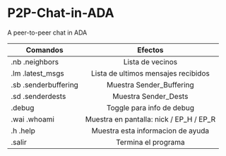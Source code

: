 # P2P-Chat-in-ADA
A peer-to-peer chat in ADA

| Comandos      | Efectos       |
| ------------- |:-------------:|
| .nb .neighbors      | Lista de vecinos |
| .lm .latest_msgs      | Lista de ultimos mensajes recibidos      |
| .sb .senderbuffering | Muestra Sender_Buffering      |
| .sd .senderdests | Muestra Sender_Dests      |
| .debug | Toggle para info de debug      |
| .wai .whoami | Muestra en pantalla: nick / EP_H / EP_R      |
| .h .help | Muestra esta informacion de ayuda      |
| .salir | Termina el programa      |
